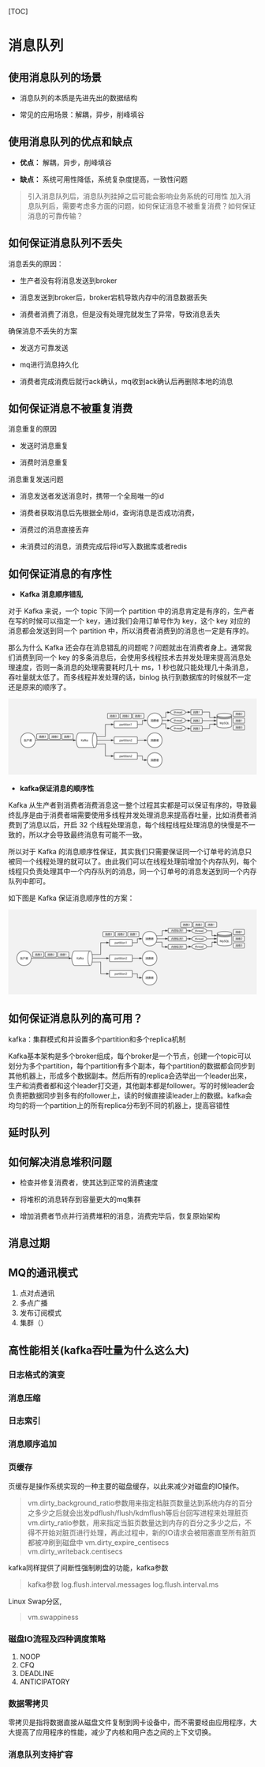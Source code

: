 
[TOC]

# 消息队列

## 使用消息队列的场景

+ 消息队列的本质是先进先出的数据结构

+ 常见的应用场景：解耦，异步，削峰填谷

## 使用消息队列的优点和缺点

+ **优点：** 解耦，异步，削峰填谷

+ **缺点：** 系统可用性降低，系统复杂度提高，一致性问题

> 引入消息队列后，消息队列挂掉之后可能会影响业务系统的可用性
> 加入消息队列后，需要考虑多方面的问题，如何保证消息不被重复消费？如何保证消息的可靠传输？

## 如何保证消息队列不丢失

消息丢失的原因：

+ 生产者没有将消息发送到broker

+ 消息发送到broker后，broker宕机导致内存中的消息数据丢失

+ 消费者消费了消息，但是没有处理完就发生了异常，导致消息丢失

确保消息不丢失的方案

+ 发送方可靠发送

+ mq进行消息持久化

+ 消费者完成消费后就行ack确认，mq收到ack确认后再删除本地的消息

## 如何保证消息不被重复消费

消息重复的原因

+ 发送时消息重复

+ 消费时消息重复

消息重复发送问题

+ 消息发送者发送消息时，携带一个全局唯一的id

+ 消费者获取消息后先根据全局id，查询消息是否成功消费，

+ 消费过的消息直接丢弃

+ 未消费过的消息，消费完成后将id写入数据库或者redis

## 如何保证消息的有序性

+ **Kafka 消息顺序错乱**

对于 Kafka 来说，一个 topic 下同一个 partition 中的消息肯定是有序的，生产者在写的时候可以指定一个 key，通过我们会用订单号作为 key，这个 key 对应的消息都会发送到同一个 partition 中，所以消费者消费到的消息也一定是有序的。

那么为什么 Kafka 还会存在消息错乱的问题呢？问题就出在消费者身上。通常我们消费到同一个 key 的多条消息后，会使用多线程技术去并发处理来提高消息处理速度，否则一条消息的处理需要耗时几十 ms，1 秒也就只能处理几十条消息，吞吐量就太低了。而多线程并发处理的话，binlog 执行到数据库的时候就不一定还是原来的顺序了。

![kafka](/images/kafka-message.png)

+ **kafka保证消息的顺序性**

Kafka 从生产者到消费者消费消息这一整个过程其实都是可以保证有序的，导致最终乱序是由于消费者端需要使用多线程并发处理消息来提高吞吐量，比如消费者消费到了消息以后，开启 32 个线程处理消息，每个线程线程处理消息的快慢是不一致的，所以才会导致最终消息有可能不一致。

所以对于 Kafka 的消息顺序性保证，其实我们只需要保证同一个订单号的消息只被同一个线程处理的就可以了。由此我们可以在线程处理前增加个内存队列，每个线程只负责处理其中一个内存队列的消息，同一个订单号的消息发送到同一个内存队列中即可。

如下图是 Kafka 保证消息顺序性的方案：

![](/images/kafka-message2.png)
## 如何保证消息队列的高可用？

kafka：集群模式和并设置多个partition和多个replica机制

Kafka基本架构是多个broker组成，每个broker是一个节点，创建一个topic可以划分为多个partition，每个partition有多个副本，每个partition的数据都会同步到其他机器上，形成多个数据副本。然后所有的replica会选举出一个leader出来，生产和消费者都和这个leader打交道，其他副本都是follower。写的时候leader会负责把数据同步到多有的follower上，读的时候直接读leader上的数据。kafka会均匀的将一个partition上的所有replica分布到不同的机器上，提高容错性

## 延时队列

## 如何解决消息堆积问题

+ 检查并修复消费者，使其达到正常的消费速度

+ 将堆积的消息转存到容量更大的mq集群

+ 增加消费者节点并行消费堆积的消息，消费完毕后，恢复原始架构

## 消息过期

## MQ的通讯模式

1. 点对点通讯
2. 多点广播
3. 发布订阅模式
4. 集群（）

## 高性能相关(kafka吞吐量为什么这么大)

### 日志格式的演变

### 消息压缩

### 日志索引

### 消息顺序追加

### 页缓存

页缓存是操作系统实现的一种主要的磁盘缓存，以此来减少对磁盘的IO操作。

> vm.dirty_background_ratio参数用来指定档脏页数量达到系统内存的百分之多少之后就会出发pdflush/flush/kdmflush等后台回写进程来处理脏页
> vm.dirty_ratio参数，用来指定当脏页数量达到内存的百分之多少之后，不得不开始对脏页进行处理，再此过程中，新的IO请求会被阻塞直至所有脏页都被冲刷到磁盘中
> vm.dirty_expire_centisecs
> vm.dirty_writeback.centisecs
>

kafka同样提供了间断性强制刷盘的功能，kafka参数
> kafka参数
> log.flush.interval.messages
> log.flush.interval.ms

Linux Swap分区,

> vm.swappiness

### 磁盘IO流程及四种调度策略

1. NOOP
2. CFQ
3. DEADLINE
4. ANTICIPATORY

### 数据零拷贝

零拷贝是指将数据直接从磁盘文件复制到网卡设备中，而不需要经由应用程序，大大提高了应用程序的性能，减少了内核和用户态之间的上下文切换。

### 消息队列支持扩容


